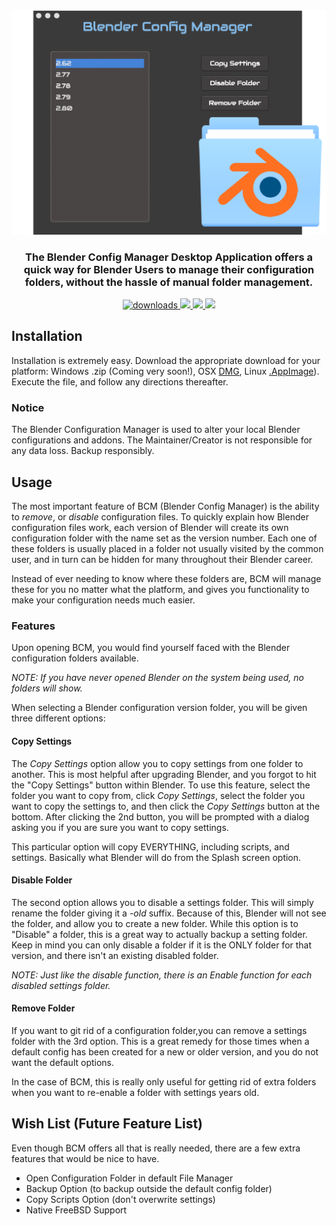 <div align="center">
  <img src="./images/blender-config-demoscreen.png" alt="Blender Config Manager" />

  <h3>The Blender Config Manager Desktop Application offers a quick way for Blender
  Users to manage their configuration folders, without the hassle of manual folder management.</h3>
  <div>
    <a href="https://npmjs.org/package/blender-config-manager">
      <img src="https://img.shields.io/github/downloads/3desprit/blender-config-manager/total.svg?style=flat-square" alt="downloads" />
    </a>
    <a href="https://github.com/3DEsprit/blender-config-manager/issues">
      <img src="https://img.shields.io/github/issues/3desprit/blender-config-manager.svg?style=flat-square"/>
    </a>
    <a href="https://github.com/3DEsprit/blender-config-manager/releases/latest">
      <img src="https://img.shields.io/github/release-date/3desprit/blender-config-manager.svg?style=flat-square"/>
    </a>
    <a href="https://opensource.org/licenses/MIT">
      <img src="https://img.shields.io/badge/License-MIT-green.svg?style=flat-square"/>
    </a>
  </div>
</div>



## Installation

Installation is extremely easy. Download the appropriate download for your platform:
Windows .zip (Coming very soon!), 
OSX [DMG](https://github.com/3DEsprit/blender-config-manager/releases/download/1.0.1/Blender.Config.Manager-1.0.1.dmg), 
Linux [.AppImage](https://github.com/3DEsprit/blender-config-manager/releases/download/1.0.1/blender-config-manager-1.0.1-x86_64.AppImage)).
Execute the file, and follow any directions thereafter. 


### Notice

The Blender Configuration Manager is used to alter your local Blender configurations and addons. The Maintainer/Creator is not responsible for any data loss. Backup responsibly. 

## Usage

The most important feature of BCM (Blender Config Manager) is the ability to _remove_, or _disable_ configuration files. To quickly explain how Blender configuration files work, each version of Blender will create its own configuration folder with the name set as the version number. Each one of these folders is usually placed in a folder not usually visited by the common user, and in turn can be hidden for many throughout their Blender career. 

Instead of ever needing to know where these folders are, BCM will manage these for you no matter what the platform, and gives you functionality to make your configuration needs much easier.

### Features

Upon opening BCM, you would find yourself faced with the Blender configuration folders available. 

_NOTE: If you have never opened Blender on the system being used, no folders will show._

When selecting a Blender configuration version folder, you will be given three different options:

#### Copy Settings

The *Copy Settings* option allow you to copy settings from one folder to another. This is most helpful after upgrading Blender, and you forgot to hit the "Copy Settings" button within Blender. To use this feature, select the folder you want to copy from, click _Copy Settings_, select the folder you want to copy the settings to, and then click the _Copy Settings_ button at the bottom. After clicking the 2nd button, you will be prompted with a dialog asking you if you are sure you want to copy settings.

This particular option will copy EVERYTHING, including scripts, and settings. Basically what Blender will do from the Splash screen option.

#### Disable Folder

The second option allows you to disable a settings folder. This will simply rename the folder giving it a *-old* suffix. Because of this, Blender will not see the folder, and allow you to create a new folder. While this option is to "Disable" a folder, this is a great way to actually backup a setting folder. Keep in mind you can only disable a folder if it is the ONLY folder for that version, and there isn't an existing disabled folder. 

_NOTE: Just like the disable function, there is an Enable function for each disabled settings folder._

#### Remove Folder

If you want to git rid of a configuration folder,you can remove a settings folder with the 3rd option. This is a great remedy for those times when a default config has been created for a new or older version, and you do not want the default options. 

In the case of BCM, this is really only useful for getting rid of extra folders when you want to re-enable a folder with settings years old.


## Wish List (Future Feature List)

Even though BCM offers all that is really needed, there are a few extra features that would be nice to have.

- Open Configuration Folder in default File Manager
- Backup Option (to backup outside the default config folder)
- Copy Scripts Option (don't overwrite settings)
- Native FreeBSD Support